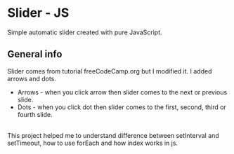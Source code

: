 # Slider - JS
Simple automatic slider created with pure JavaScript.

## General info
Slider comes from tutorial freeCodeCamp.org but I modified it. I added arrows and dots. 

* Arrows - when you click arrow then slider comes to the next or previous slide. <br>
* Dots - when you click dot then slider comes to the first, second, third or fourth slide.<br><br>

This project helped me to understand difference between setInterval and setTimeout, how to use forEach and how index works in js.
